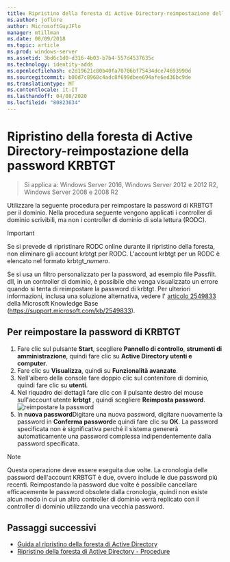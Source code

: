 ```yaml
---
title: Ripristino della foresta di Active Directory-reimpostazione della password KRBTGT
ms.author: joflore
author: MicrosoftGuyJFlo
manager: mtillman
ms.date: 08/09/2018
ms.topic: article
ms.prod: windows-server
ms.assetid: 3bd6c1d0-d316-4b03-b7b4-557d4537635c
ms.technology: identity-adds
ms.openlocfilehash: e2d19621c80b40fa70706bf75434dce74693990d
ms.sourcegitcommit: b00d7c8968c4adc8f699dbee694afe6ed36bc9de
ms.translationtype: MT
ms.contentlocale: it-IT
ms.lasthandoff: 04/08/2020
ms.locfileid: "80823634"
---
```

# <a name="ad-forest-recovery---resetting-the-krbtgt-password"></a>Ripristino della foresta di Active Directory-reimpostazione della password KRBTGT

>Si applica a: Windows Server 2016, Windows Server 2012 e 2012 R2, Windows Server 2008 e 2008 R2

Utilizzare la seguente procedura per reimpostare la password di KRBTGT per il dominio. Nella procedura seguente vengono applicati i controller di dominio scrivibili, ma non i controller di dominio di sola lettura (RODC).
  
> [!IMPORTANT]
> Se si prevede di ripristinare RODC online durante il ripristino della foresta, non eliminare gli account krbtgt per RODC. L'account krbtgt per un RODC è elencato nel formato krbtgt_*numero*.
>
> Se si usa un filtro personalizzato per la password, ad esempio file Passfilt. dll, in un controller di dominio, è possibile che venga visualizzato un errore quando si tenta di reimpostare la password di krbtgt. Per ulteriori informazioni, inclusa una soluzione alternativa, vedere l' [articolo 2549833](https://support.microsoft.com/kb/2549833) della Microsoft Knowledge Base (https://support.microsoft.com/kb/2549833).
  
## <a name="to-reset-the-krbtgt-password"></a>Per reimpostare la password di KRBTGT  
  
1. Fare clic sul pulsante **Start**, scegliere **Pannello di controllo**, **strumenti di amministrazione**, quindi fare clic su **Active Directory utenti e computer**.
2. Fare clic su **Visualizza**, quindi su **Funzionalità avanzate**.
3. Nell'albero della console fare doppio clic sul contenitore di dominio, quindi fare clic su **utenti**.
4. Nel riquadro dei dettagli fare clic con il pulsante destro del mouse sull'account utente **krbtgt** , quindi scegliere **Reimposta password**.
   ![reimpostare la password](media/AD-Forest-Recovery-Resetting-the-krbtgt-password/resetpass1.png)
5. In **nuova password**Digitare una nuova password, digitare nuovamente la password in **Conferma password**e quindi fare clic su **OK**. La password specificata non è significativa perché il sistema genererà automaticamente una password complessa indipendentemente dalla password specificata.
  
> [!NOTE]
> Questa operazione deve essere eseguita due volte. La cronologia delle password dell'account KRBTGT è due, ovvero include le due password più recenti. Reimpostando la password due volte è possibile cancellare efficacemente le password obsolete dalla cronologia, quindi non esiste alcun modo in cui un altro controller di dominio verrà replicato con il controller di dominio utilizzando una vecchia password.

## <a name="next-steps"></a>Passaggi successivi

- [Guida al ripristino della foresta di Active Directory](AD-Forest-Recovery-Guide.md)
- [Ripristino della foresta di Active Directory - Procedure](AD-Forest-Recovery-Procedures.md) 

